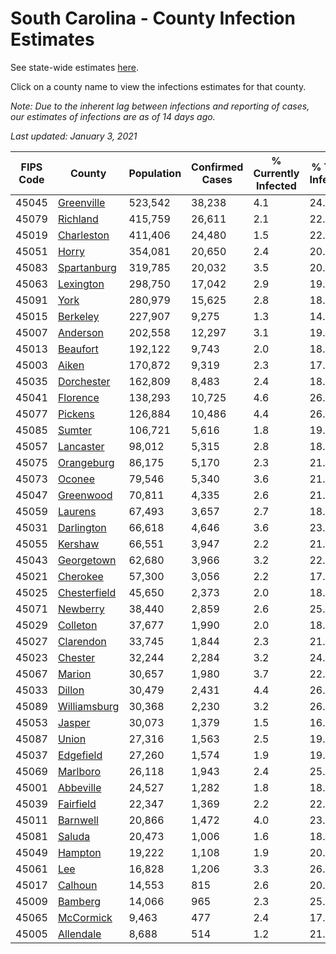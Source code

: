 # South Carolina - County Infection Estimates

See state-wide estimates [here](/infections/us-sc).

Click on a county name to view the infections estimates for that county.

*Note: Due to the inherent lag between infections and reporting of cases, our estimates of infections are as of 14 days ago.*

*Last updated: January 3, 2021*

|   FIPS Code |                       County |   Population |   Confirmed Cases |   % Currently Infected |   % Total Infected |
|-------------|------------------------------|--------------|-------------------|------------------------|--------------------|
|       45045 |     [Greenville](greenville) |      523,542 |            38,238 |                    4.1 |               24.5 |
|       45079 |         [Richland](richland) |      415,759 |            26,611 |                    2.1 |               22.8 |
|       45019 |     [Charleston](charleston) |      411,406 |            24,480 |                    1.5 |               22.5 |
|       45051 |               [Horry](horry) |      354,081 |            20,650 |                    2.4 |               20.8 |
|       45083 |   [Spartanburg](spartanburg) |      319,785 |            20,032 |                    3.5 |               20.6 |
|       45063 |       [Lexington](lexington) |      298,750 |            17,042 |                    2.9 |               19.4 |
|       45091 |                 [York](york) |      280,979 |            15,625 |                    2.8 |               18.2 |
|       45015 |         [Berkeley](berkeley) |      227,907 |             9,275 |                    1.3 |               14.9 |
|       45007 |         [Anderson](anderson) |      202,558 |            12,297 |                    3.1 |               19.7 |
|       45013 |         [Beaufort](beaufort) |      192,122 |             9,743 |                    2.0 |               18.4 |
|       45003 |               [Aiken](aiken) |      170,872 |             9,319 |                    2.3 |               17.7 |
|       45035 |     [Dorchester](dorchester) |      162,809 |             8,483 |                    2.4 |               18.2 |
|       45041 |         [Florence](florence) |      138,293 |            10,725 |                    4.6 |               26.6 |
|       45077 |           [Pickens](pickens) |      126,884 |            10,486 |                    4.4 |               26.3 |
|       45085 |             [Sumter](sumter) |      106,721 |             5,616 |                    1.8 |               19.5 |
|       45057 |       [Lancaster](lancaster) |       98,012 |             5,315 |                    2.8 |               18.1 |
|       45075 |     [Orangeburg](orangeburg) |       86,175 |             5,170 |                    2.3 |               21.9 |
|       45073 |             [Oconee](oconee) |       79,546 |             5,340 |                    3.6 |               21.3 |
|       45047 |       [Greenwood](greenwood) |       70,811 |             4,335 |                    2.6 |               21.2 |
|       45059 |           [Laurens](laurens) |       67,493 |             3,657 |                    2.7 |               18.9 |
|       45031 |     [Darlington](darlington) |       66,618 |             4,646 |                    3.6 |               23.5 |
|       45055 |           [Kershaw](kershaw) |       66,551 |             3,947 |                    2.2 |               21.9 |
|       45043 |     [Georgetown](georgetown) |       62,680 |             3,966 |                    3.2 |               22.3 |
|       45021 |         [Cherokee](cherokee) |       57,300 |             3,056 |                    2.2 |               17.6 |
|       45025 | [Chesterfield](chesterfield) |       45,650 |             2,373 |                    2.0 |               18.0 |
|       45071 |         [Newberry](newberry) |       38,440 |             2,859 |                    2.6 |               25.2 |
|       45029 |         [Colleton](colleton) |       37,677 |             1,990 |                    2.0 |               18.5 |
|       45027 |       [Clarendon](clarendon) |       33,745 |             1,844 |                    2.3 |               21.0 |
|       45023 |           [Chester](chester) |       32,244 |             2,284 |                    3.2 |               24.1 |
|       45067 |             [Marion](marion) |       30,657 |             1,980 |                    3.7 |               22.0 |
|       45033 |             [Dillon](dillon) |       30,479 |             2,431 |                    4.4 |               26.5 |
|       45089 | [Williamsburg](williamsburg) |       30,368 |             2,230 |                    3.2 |               26.6 |
|       45053 |             [Jasper](jasper) |       30,073 |             1,379 |                    1.5 |               16.3 |
|       45087 |               [Union](union) |       27,316 |             1,563 |                    2.5 |               19.2 |
|       45037 |       [Edgefield](edgefield) |       27,260 |             1,574 |                    1.9 |               19.2 |
|       45069 |         [Marlboro](marlboro) |       26,118 |             1,943 |                    2.4 |               25.0 |
|       45001 |       [Abbeville](abbeville) |       24,527 |             1,282 |                    1.8 |               18.0 |
|       45039 |       [Fairfield](fairfield) |       22,347 |             1,369 |                    2.2 |               22.1 |
|       45011 |         [Barnwell](barnwell) |       20,866 |             1,472 |                    4.0 |               23.7 |
|       45081 |             [Saluda](saluda) |       20,473 |             1,006 |                    1.6 |               18.3 |
|       45049 |           [Hampton](hampton) |       19,222 |             1,108 |                    1.9 |               20.3 |
|       45061 |                   [Lee](lee) |       16,828 |             1,206 |                    3.3 |               26.3 |
|       45017 |           [Calhoun](calhoun) |       14,553 |               815 |                    2.6 |               20.2 |
|       45009 |           [Bamberg](bamberg) |       14,066 |               965 |                    2.3 |               25.5 |
|       45065 |       [McCormick](mccormick) |        9,463 |               477 |                    2.4 |               17.1 |
|       45005 |       [Allendale](allendale) |        8,688 |               514 |                    1.2 |               21.8 |